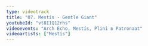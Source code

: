 ```yaml
---
type: videotrack
title: "07. Mestís - Gentle Giant"
youtubeId: "vt8I1Q12rhs"
videoevents: "Arch Echo, Mestís, Plini в Patronaat"
videoartists: ["Mestís"]
---
```

